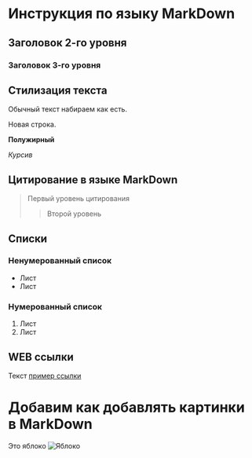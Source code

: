 # Инструкция по языку MarkDown

## Заголовок 2-го уровня
### Заголовок 3-го уровня

## Стилизация текста
Обычный текст набираем как есть.

Новая строка.

**Полужирный**

*Курсив*

## Цитирование в языке MarkDown
> Первый уровень цитирования
>> Второй уровень

## Списки
### Ненумерованный список
* Лист
* Лист

### Нумерованный список
1. Лист
2. Лист

## WEB ссылки
Текст [пример ссылки](http.exemple.com "Всплывающая подсказка")

# Добавим как добавлять картинки в MarkDown
Это яблоко
![Яблоко](apple.jpg)